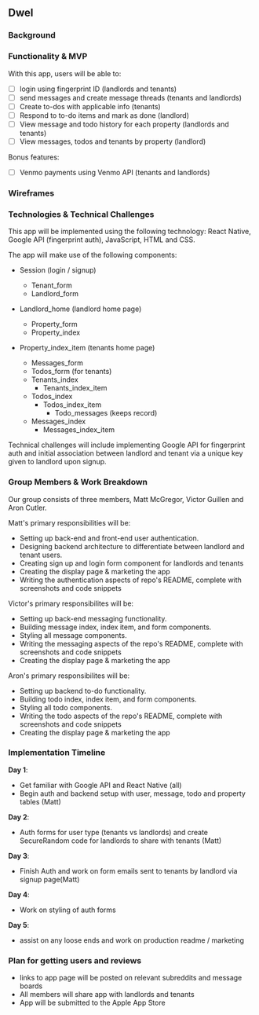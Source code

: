 ## Dwel

### Background




### Functionality & MVP

With this app, users will be able to:

- [ ] login using fingerprint ID (landlords and tenants)
- [ ] send messages and create message threads (tenants and landlords)
- [ ] Create to-dos with applicable info (tenants)
- [ ] Respond to to-do items and mark as done (landlord)
- [ ] View message and todo history for each property (landlords and tenants)
- [ ] View messages, todos and tenants by property (landlord)

Bonus features:

- [ ] Venmo payments using Venmo API (tenants and landlords)


### Wireframes



### Technologies & Technical Challenges

This app will be implemented using the following technology: React Native, Google API (fingerprint auth),
JavaScript, HTML and CSS.

The app will make use of the following components:

- Session (login / signup)
  - Tenant_form
  - Landlord_form

- Landlord_home (landlord home page)
  - Property_form
  - Property_index

- Property_index_item (tenants home page)
  - Messages_form
  - Todos_form (for tenants)
  - Tenants_index
    - Tenants_index_item
  - Todos_index
    - Todos_index_item
      - Todo_messages (keeps record)
  - Messages_index
    - Messages_index_item


Technical challenges will include implementing Google API for fingerprint
auth and initial association between landlord and tenant via a unique key
given to landlord upon signup.


### Group Members & Work Breakdown

Our group consists of three members, Matt McGregor, Victor Guillen and Aron Cutler.  

Matt's primary responsibilities will be:

- Setting up back-end and front-end user authentication.
- Designing backend architecture to differentiate between landlord and tenant users.
- Creating sign up and login form component for landlords and tenants
- Creating the display page & marketing the app
- Writing the authentication aspects of repo's README, complete with screenshots and code snippets  

Victor's primary responsibilites will be:

- Setting up back-end messaging functionality.
- Building message index, index item, and form components.  
- Styling all message components.  
- Writing the messaging aspects of the repo's README, complete with screenshots and code snippets
- Creating the display page & marketing the app

Aron's primary responsibilites will be:

- Setting up backend to-do functionality.  
- Building todo index, index item, and form components.  
- Styling all todo components.  
- Writing the todo aspects of the repo's README, complete with screenshots and code snippets
- Creating the display page & marketing the app

### Implementation Timeline

**Day 1**:
- Get familiar with Google API and React Native (all)
- Begin auth and backend setup with user, message, todo and property tables (Matt)

**Day 2**:
-  Auth forms for user type (tenants vs landlords) and create SecureRandom code for landlords
   to share with tenants (Matt)


**Day 3**:
-  Finish Auth and work on form emails sent to tenants by landlord via signup page(Matt)

**Day 4**:
-  Work on styling of auth forms


**Day 5**:
- assist on any loose ends and work on production readme / marketing

### Plan for getting users and reviews
- links to app page will be posted on relevant subreddits and message boards
- All members will share app with landlords and tenants
- App will be submitted to the Apple App Store  
